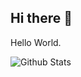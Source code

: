 ## Hi there 👋

Hello World.

![Github Stats](https://github-readme-stats.vercel.app/api?username=MiEchoooo&show_icons=true&theme=dark&count_private=true)
<!--
**MiEchoooo/MiEchoooo** is a ✨ _special_ ✨ repository because its `README.md` (this file) appears on your GitHub profile.

Here are some ideas to get you started:

- 🔭 I’m currently working on ...
- 🌱 I’m currently learning ...
- 👯 I’m looking to collaborate on ...
- 🤔 I’m looking for help with ...
- 💬 Ask me about ...
- 📫 How to reach me: ...
- 😄 Pronouns: ...
- ⚡ Fun fact: ...
-->

